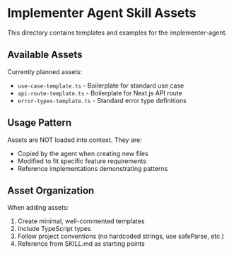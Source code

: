 # Implementer Agent Skill Assets

This directory contains templates and examples for the implementer-agent.

## Available Assets

Currently planned assets:
- `use-case-template.ts` - Boilerplate for standard use case
- `api-route-template.ts` - Boilerplate for Next.js API route
- `error-types-template.ts` - Standard error type definitions

## Usage Pattern

Assets are NOT loaded into context. They are:
- Copied by the agent when creating new files
- Modified to fit specific feature requirements
- Reference implementations demonstrating patterns

## Asset Organization

When adding assets:
1. Create minimal, well-commented templates
2. Include TypeScript types
3. Follow project conventions (no hardcoded strings, use safeParse, etc.)
4. Reference from SKILL.md as starting points
